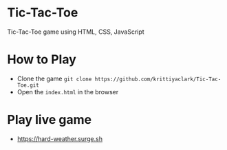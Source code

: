 # Tic-Tac-Toe
Tic-Tac-Toe game using HTML, CSS, JavaScript

# How to Play
* Clone the game `git clone https://github.com/krittiyaclark/Tic-Tac-Toe.git`
* Open the `index.html` in the browser

# Play live game
* https://hard-weather.surge.sh

